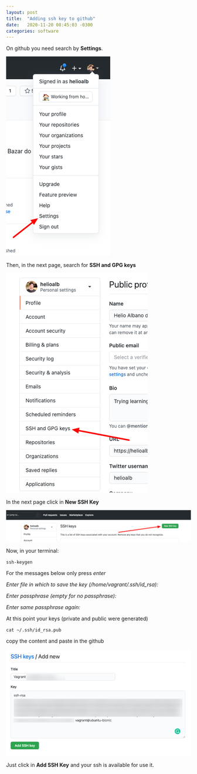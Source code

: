 ```yaml
---
layout: post
title:  "Adding ssh key to github"
date:   2020-11-20 08:45:03 -0300
categories: software
---
```


On github you need search by **Settings**.

![Settings](/images/github-ssh/1.png)

Then, in the next page, search for **SSH and GPG keys**

![SSH and GPG keys](/images/github-ssh/2.png)

In the next page click in **New SSH Key**

![New SSH Key](/images/github-ssh/3.png)

Now, in your terminal:

```shell
ssh-keygen
```

For the messages below only press *enter*

_Enter file in which to save the key (/home/vagrant/.ssh/id_rsa):_

_Enter passphrase (empty for no passphrase):_

_Enter same passphrase again:_

At this point your keys (private and public were generated)

```shell
cat ~/.ssh/id_rsa.pub
```

copy the content and paste in the github

![ssh key](/images/github-ssh/4.png)

Just click in **Add SSH Key** and your ssh is available for use it.


